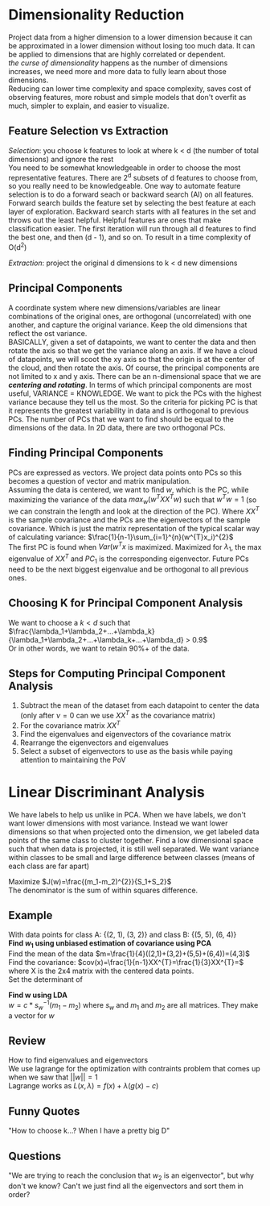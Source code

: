 # Dimensionality Reduction
Project data from a higher dimension to a lower dimension because it can be approximated in a lower dimension without losing too much data. It can be applied to dimensions that are highly correlated or dependent.  
*the curse of dimensionality* happens as the number of dimensions increases, we need more and more data to fully learn about those dimensions.  
Reducing can lower time complexity and space complexity, saves cost of observing features, more robust and simple models that don't overfit as much, simpler to explain, and easier to visualize.  

## Feature Selection vs Extraction
*Selection*: you choose k features to look at where k < d (the number of total dimensions) and ignore the rest  
You need to be somewhat knowledgeable in order to choose the most representative features. There are 2<sup>d</sup> subsets of d features to choose from, so you really need to be knowledgeable. One way to automate feature selection is to do a forward seach or backward search (AI) on all features. Forward search builds the feature set by selecting the best feature at each layer of exploration. Backward search starts with all features in the set and throws out the least helpful. Helpful features are ones that make classification easier. The first iteration will run through all d features to find the best one, and then (d - 1), and so on. To result in a time complexity of O(d<sup>2</sup>)

*Extraction*: project the original d dimensions to k < d new dimensions 

## Principal Components
A coordinate system where new dimensions/variables are linear combinations of the original ones, are orthogonal (uncorrelated) with one another, and capture the original variance. Keep the old dimensions that reflect the ost variance.  
BASICALLY, given a set of datapoints, we want to center the data and then rotate the axis so that we get the variance along an axis. If we have a cloud of datapoints, we will scoot the xy axis so that the origin is at the center of the cloud, and then rotate the axis. Of course, the principal components are not limited to x and y axis. There can be an n-dimensional space that we are ***centering and rotating***. In terms of which principal components are most useful, VARIANCE = KNOWLEDGE. We want to pick the PCs with the highest variance because they tell us the most. So the criteria for picking PC is that it represents the greatest variability in data and is orthogonal to previous PCs. The number of PCs that we want to find should be equal to the dimensions of the data. In 2D data, there are two orthogonal PCs.  

## Finding Principal Components
PCs are expressed as vectors. We project data points onto PCs so this becomes a question of vector and matrix manipulation.  
Assuming the data is centered, we want to find *w*, which is the PC, while maximizing the variance of the data $max_w(w^{T}XX^{T}w)$ such that $w^{T}w=1$ (so we can constrain the length and look at the direction of the PC). Where $XX^{T}$ is the sample covariance and the PCs are the eigenvectors of the sample covariance. Which is just the matrix representation of the typical scalar way of calculating variance: 
$\frac{1}{n-1}\sum_{i=1}^{n}(w^{T}x_i)^{2}$  
The first PC is found when $Var(w^{T}x$ is maximized. Maximized for $\lambda_1$, the max eigenvalue of $XX^{T}$ and $PC_1$ is the corresponding eigenvector. Future PCs need to be the next biggest eigenvalue and be orthogonal to all previous ones. 

## Choosing K for Principal Component Analysis
We want to choose a $k < d$ such that $\frac{\lambda_1+\lambda_2+...+\lambda_k}{\lambda_1+\lambda_2+...+\lambda_k+...+\lambda_d} > 0.9$  
Or in other words, we want to retain 90%+ of the data. 

## Steps for Computing Principal Component Analysis
1. Subtract the mean of the dataset from each datapoint to center the data (only after $\nu=0$ can we use $XX^{T}$ as the covariance matrix)
2. For the covariance matrix $XX^{T}$
3. Find the eigenvalues and eigenvectors of the covariance matrix
4. Rearrange the eigenvectors and eigenvalues
5. Select a subset of eigenvectors to use as the basis while paying attention to maintaining the PoV

# Linear Discriminant Analysis
We have labels to help us unlike in PCA. When we have labels, we don't want lower dimensions with most variance. Instead we want lower dimensions so that when projected onto the dimension, we get labeled data points of the same class to cluster together. 
Find a low dimensional space such that when data is projected, it is still well separated. We want variance within classes to be small and large difference between classes (means of each class are far apart)

Maximize $J(w)=\frac{(m_1-m_2)^{2}}{S_1+S_2}$  
The denominator is the sum of within squares difference. 

## Example
With data points for class A: {(2, 1), (3, 2)} and class B: {(5, 5), (6, 4)}  
**Find $w_1$ using unbiased estimation of covariance using PCA**  
Find the mean of the data $m=\frac{1}{4}((2,1)+(3,2)+(5,5)+(6,4))=(4,3)$  
Find the covariance: $cov(x)=\frac{1}{n-1}XX^{T}=\frac{1}{3}XX^{T}=$ where X is the 2x4 matrix with the centered data points.  
Set the determinant of 

**Find w using LDA**  
$w=c*s_w^{-1}(m_1-m_2)$ where $s_w$ and $m_1$ and $m_2$ are all matrices. They make a vector for $w$



## Review
How to find eigenvalues and eigenvectors  
We use lagrange for the optimization with contraints problem that comes up when we saw that $||w||=1$  
Lagrange works as $L(x,\lambda)=f(x)+\lambda(g(x)-c)$

## Funny Quotes
"How to choose k...? When I have a pretty big D"

## Questions
"We are trying to reach the conclusion that $w_2$ is an eigenvector", but why don't we know? Can't we just find all the eigenvectors and sort them in order?